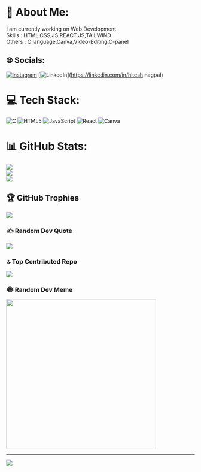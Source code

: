 # 💫 About Me:
I am currently working on Web Development<br>Skills : HTML,CSS,JS,REACT.JS,TAILWIND<br>Others : C language,Canva,Video-Editing,C-panel<br>


## 🌐 Socials:
[![Instagram](https://img.shields.io/badge/Instagram-%23E4405F.svg?logo=Instagram&logoColor=white)](https://instagram.com/official._.hunny) [![LinkedIn](https://img.shields.io/badge/LinkedIn-%230077B5.svg?logo=linkedin&logoColor=white)](https://linkedin.com/in/hitesh nagpal) 

# 💻 Tech Stack:
![C](https://img.shields.io/badge/c-%2300599C.svg?style=for-the-badge&logo=c&logoColor=white) ![HTML5](https://img.shields.io/badge/html5-%23E34F26.svg?style=for-the-badge&logo=html5&logoColor=white) ![JavaScript](https://img.shields.io/badge/javascript-%23323330.svg?style=for-the-badge&logo=javascript&logoColor=%23F7DF1E) ![React](https://img.shields.io/badge/react-%2320232a.svg?style=for-the-badge&logo=react&logoColor=%2361DAFB) ![Canva](https://img.shields.io/badge/Canva-%2300C4CC.svg?style=for-the-badge&logo=Canva&logoColor=white)
# 📊 GitHub Stats:
![](https://github-readme-stats.vercel.app/api?username=hiteshcoder13&theme=dark&hide_border=false&include_all_commits=false&count_private=false)<br/>
![](https://github-readme-streak-stats.herokuapp.com/?user=hiteshcoder13&theme=dark&hide_border=false)<br/>
![](https://github-readme-stats.vercel.app/api/top-langs/?username=hiteshcoder13&theme=dark&hide_border=false&include_all_commits=false&count_private=false&layout=compact)

## 🏆 GitHub Trophies
![](https://github-profile-trophy.vercel.app/?username=hiteshcoder13&theme=radical&no-frame=false&no-bg=true&margin-w=4)

### ✍️ Random Dev Quote
![](https://quotes-github-readme.vercel.app/api?type=horizontal&theme=radical)

### 🔝 Top Contributed Repo
![](https://github-contributor-stats.vercel.app/api?username=hiteshcoder13&limit=5&theme=dark&combine_all_yearly_contributions=true)

### 😂 Random Dev Meme
<img src='https://randommeme-five.vercel.app/' style="height: 400px;"/>

---
[![](https://visitcount.itsvg.in/api?id=hiteshcoder13&icon=0&color=0)](https://visitcount.itsvg.in)

<!-- Proudly created with GPRM ( https://gprm.itsvg.in ) -->